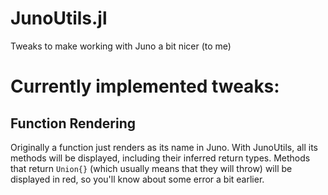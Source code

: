 # JunoUtils.jl
Tweaks to make working with Juno a bit nicer (to me)

# Currently implemented tweaks:

## Function Rendering

Originally a function just renders as its name in Juno. With JunoUtils, all its methods will be displayed, including their inferred return types. Methods that return `Union{}` (which usually means that they will throw) will be displayed in red, so you'll know about some error a bit earlier.
